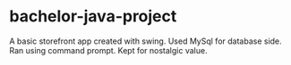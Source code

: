 # bachelor-java-project
A basic storefront app created with swing. Used MySql for database side. Ran using command prompt.
Kept for nostalgic value.
